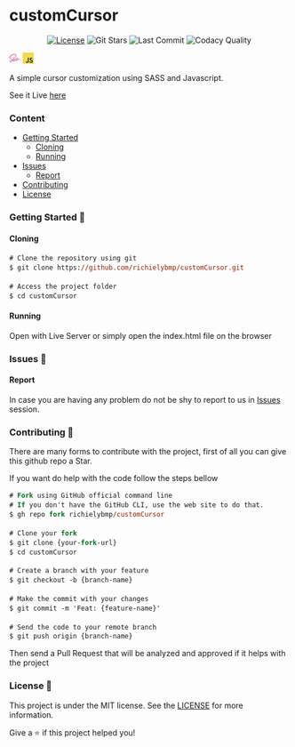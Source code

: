 # customCursor

<!-- 
    Thank you for reading this
    If you´re having any problem with this project please contact in the issues session
-->

<!-- VARS -->

[license-badge]: https://img.shields.io/github/license/richielybmp/customCursor?color=%238257E5
[star-badge]: https://img.shields.io/github/stars/richielybmp/customCursor?color=8257E5&logo=github
[last-commit-badge]: https://img.shields.io/github/last-commit/richielybmp/customCursor?color=%238257E5
[codacy-badge]: https://app.codacy.com/project/badge/Grade/b2d32fa731984f3e9c3eaa814861c9db
[license-url]: https://github.com/richielybmp/customCursor/blob/master/LICENSE
[issues-url]: https://github.com/richielybmp/customCursor/issues/
<!-- VARS -->

 <div align="center">    
  
[![License][license-badge]][license-url]
![Git Stars][star-badge]
![Last Commit][last-commit-badge]
![Codacy Quality][codacy-badge]

</div>

<code><img height="20" src="https://raw.githubusercontent.com/github/explore/80688e429a7d4ef2fca1e82350fe8e3517d3494d/topics/sass/sass.png"></code> 
<code><img height="20" src="https://raw.githubusercontent.com/github/explore/80688e429a7d4ef2fca1e82350fe8e3517d3494d/topics/javascript/javascript.png"></code>

A simple cursor customization using SASS and Javascript.

See it Live [here](https://richielybmp.github.io/customCursor/)
 
### Content
* [Getting Started](#Getting-Started-)
    * [Cloning](#Cloning)
    * [Running](#Running)
* [Issues](#Issues-)
    * [Report](#Report)
* [Contributing](#Contributing-)
* [License](#License-)

### Getting Started 🚀

#### Cloning

```ps
# Clone the repository using git
$ git clone https://github.com/richielybmp/customCursor.git

# Access the project folder
$ cd customCursor
```
 
#### Running

Open with Live Server or simply open the index.html file on the browser


### Issues 🐛

#### Report

In case you are having any problem do not be shy to report to us in [Issues][issues-url] session.

### Contributing 🤝 

There are many forms to contribute with the project, first of all you can give this github repo a Star.

If you want do help with the code follow the steps bellow

```ps
# Fork using GitHub official command line
# If you don't have the GitHub CLI, use the web site to do that.
$ gh repo fork richielybmp/customCursor

# Clone your fork
$ git clone {your-fork-url}
$ cd customCursor

# Create a branch with your feature
$ git checkout -b {branch-name}

# Make the commit with your changes
$ git commit -m 'Feat: {feature-name}'

# Send the code to your remote branch
$ git push origin {branch-name}
```

Then send a Pull Request that will be analyzed and approved if it helps with the project


### License 📝
This project is under the MIT license. See the [LICENSE][license-url] for more information.

Give a ⭐️ if this project helped you!
